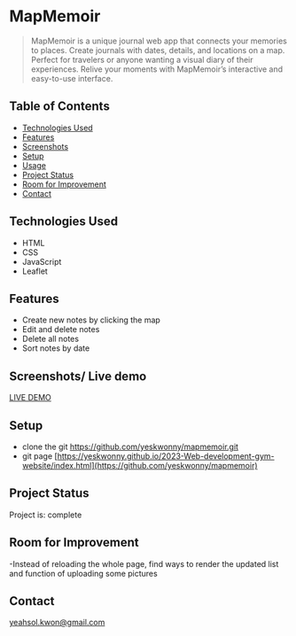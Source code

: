 # MapMemoir

> MapMemoir is a unique journal web app that connects your memories to places.
> Create journals with dates, details, and locations on a map. Perfect for travelers or anyone wanting a visual diary of their experiences.
> Relive your moments with MapMemoir’s interactive and easy-to-use interface.

## Table of Contents

- [Technologies Used](#technologies-used)
- [Features](#features)
- [Screenshots](#screenshots)
- [Setup](#setup)
- [Usage](#usage)
- [Project Status](#project-status)
- [Room for Improvement](#room-for-improvement)
- [Contact](#contact)
<!-- * [License](#license) -->



## Technologies Used

- HTML
- CSS
- JavaScript
- Leaflet
  

## Features
- Create new notes by clicking the map
- Edit and delete notes
- Delete all notes
- Sort notes by date

## Screenshots/ Live demo
[LIVE DEMO](https://mapmemoir.netlify.app/)


<!-- If you have screenshots you'd like to share, include them here. -->

## Setup
- clone the git 
  https://github.com/yeskwonny/mapmemoir.git
- git page
  [https://yeskwonny.github.io/2023-Web-development-gym-website/index.html](https://github.com/yeskwonny/mapmemoir)



## Project Status

Project is: complete

## Room for Improvement
-Instead of reloading the whole page, find ways to render the updated list and function of uploading some pictures

  


## Contact

yeahsol.kwon@gmail.com

